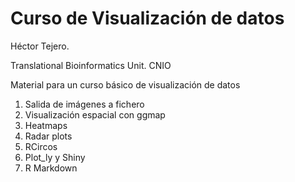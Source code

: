 # Curso de Visualización de datos

Héctor Tejero. 

Translational Bioinformatics Unit. CNIO 

Material para un curso básico de visualización de datos


1. Salida de imágenes a fichero
2. Visualización espacial con ggmap
3. Heatmaps
4. Radar plots
5. RCircos
6. Plot_ly y Shiny 
7. R Markdown

